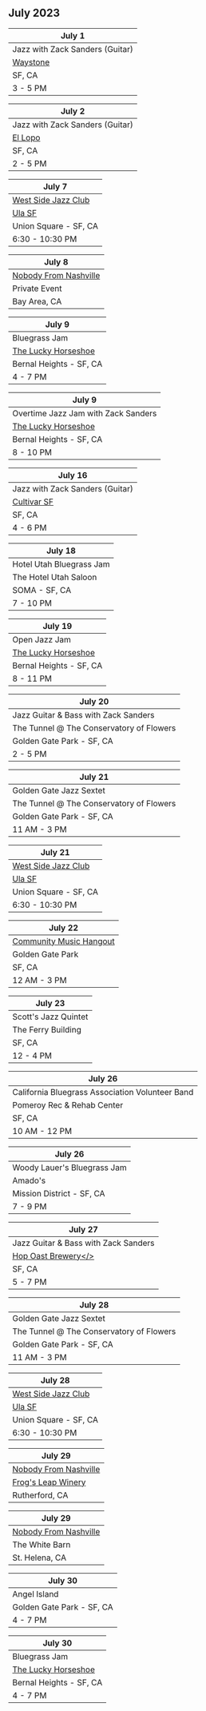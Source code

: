 ## July 2023

| July 1
|-
| Jazz with Zack Sanders (Guitar)
| <a href="https://www.waystonesf.com" target="new">Waystone</a>
| SF, CA
| 3 - 5 PM

| July 2
|-
| Jazz with Zack Sanders (Guitar)
| <a href="https://www.elloposf.com" target="new">El Lopo</a>
| SF, CA
| 2 - 5 PM

| July 7
|-
| <a href="http://westsidejazzclub.com" target="WSJC">West Side Jazz Club</a>
| <a href="https://ulasf.com" target="Ula">Ula SF</a>
| Union Square - SF, CA
| 6:30 - 10:30 PM

| July 8
|-
| <a href="https://www.thebash.com/bluegrass/nobodyfromnashville" target="NFN">Nobody From Nashville</a>
| Private Event
| Bay Area, CA

| July 9
|-
| Bluegrass Jam
| <a href="https://www.theluckyhorseshoebar.com/" target="Shoe">The Lucky Horseshoe</a>
| Bernal Heights - SF, CA
| 4 - 7 PM

| July 9
|-
| Overtime Jazz Jam with Zack Sanders
| <a href="https://www.theluckyhorseshoebar.com/" target="Shoe">The Lucky Horseshoe</a>
| Bernal Heights - SF, CA
| 8 - 10 PM

| July 16
|-
| Jazz with Zack Sanders (Guitar)
| <a href="https://www.cultivarwine.com/cultivar-san-francisco/" target="new">Cultivar SF</a>
| SF, CA
| 4 - 6 PM

| July 18
|-
| Hotel Utah Bluegrass Jam
| The Hotel Utah Saloon
| SOMA - SF, CA
| 7 - 10 PM

| July 19
|-
| Open Jazz Jam
| <a href="https://www.theluckyhorseshoebar.com/" target="Shoe">The Lucky Horseshoe</a>
| Bernal Heights - SF, CA
| 8 - 11 PM

| July 20
|-
| Jazz Guitar & Bass with Zack Sanders
| The Tunnel @ The Conservatory of Flowers
| Golden Gate Park - SF, CA
| 2 - 5 PM

| July 21
|-
| Golden Gate Jazz Sextet
| The Tunnel @ The Conservatory of Flowers
| Golden Gate Park - SF, CA
| 11 AM - 3 PM

| July 21
|-
| <a href="http://westsidejazzclub.com" target="WSJC">West Side Jazz Club</a>
| <a href="https://ulasf.com" target="Ula">Ula SF</a>
| Union Square - SF, CA
| 6:30 - 10:30 PM

| July 22
|-
| <a href="https://goldengatejams.com" target="GGJams">Community Music Hangout</a>
| Golden Gate Park
| SF, CA
| 12 AM - 3 PM

| July 23
|-
| Scott's Jazz Quintet
| The Ferry Building
| SF, CA
| 12 - 4 PM

| July 26
|-
| California Bluegrass Association Volunteer Band
| Pomeroy Rec & Rehab Center
| SF, CA
| 10 AM - 12 PM

| July 26
|-
| Woody Lauer's Bluegrass Jam
| Amado's
| Mission District - SF, CA
| 7 - 9 PM

| July 27
|-
| Jazz Guitar & Bass with Zack Sanders
| <a href="https://hopoast.com" target="HopOast">Hop Oast Brewery</>
| SF, CA
| 5 - 7 PM

| July 28
|-
| Golden Gate Jazz Sextet
| The Tunnel @ The Conservatory of Flowers
| Golden Gate Park - SF, CA
| 11 AM - 3 PM

| July 28
|-
| <a href="http://westsidejazzclub.com" target="WSJC">West Side Jazz Club</a>
| <a href="https://ulasf.com" target="Ula">Ula SF</a>
| Union Square - SF, CA
| 6:30 - 10:30 PM

| July 29
|-
| <a href="https://www.thebash.com/bluegrass/nobodyfromnashville" target="NFN">Nobody From Nashville</a>
| <a href="https://www.frogsleap.com" target="FrogsLeap">Frog's Leap Winery</a>
| Rutherford, CA

| July 29
|-
| <a href="https://www.thebash.com/bluegrass/nobodyfromnashville" target="NFN">Nobody From Nashville</a>
| The White Barn
| St. Helena, CA

| July 30
|-
| Angel Island
| Golden Gate Park - SF, CA
| 4 - 7 PM

| July 30
|-
| Bluegrass Jam
| <a href="https://www.theluckyhorseshoebar.com/" target="Shoe">The Lucky Horseshoe</a>
| Bernal Heights - SF, CA
| 4 - 7 PM
